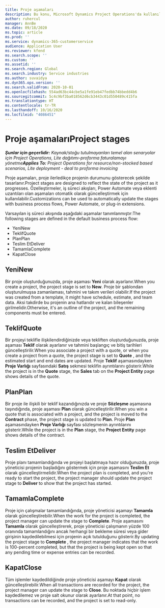 ```yaml
---
title: Proje aşamaları
description: Bu konu, Microsoft Dynamics Project Operations'da kullanılabilir olan proje aşamaları hakkında bilgiler sağlar.
author: ruhercul
manager: AnnBe
ms.date: 09/18/2020
ms.topic: article
ms.prod: ''
ms.service: dynamics-365-customerservice
audience: Application User
ms.reviewer: kfend
ms.search.scope: ''
ms.custom: ''
ms.assetid: ''
ms.search.region: Global
ms.search.industry: Service industries
ms.author: suvaidya
ms.dyn365.ops.version: ''
ms.search.validFrom: 2020-10-01
ms.openlocfilehash: 554ad63bc44cbe5a1fe91eb47fedbb74bbedd4b6
ms.sourcegitcommit: 5c4c9bf3ba018562d6cb3443c01d550489c415fa
ms.translationtype: HT
ms.contentlocale: tr-TR
ms.lasthandoff: 10/16/2020
ms.locfileid: "4086451"
---
```

# <a name="project-stages"></a><span data-ttu-id="fe875-103">Proje aşamaları</span><span class="sxs-lookup"><span data-stu-id="fe875-103">Project stages</span></span>

<span data-ttu-id="fe875-104">_**Şunlar için geçerlidir:** Kaynak/stoğu tutulmayanları temel alan senaryolar için Project Operations, Lite dağıtımı-proforma faturalamayı yönetme_</span><span class="sxs-lookup"><span data-stu-id="fe875-104">_**Applies To:** Project Operations for resource/non-stocked based scenarios, Lite deployment - deal to proforma invoicing_</span></span>

<span data-ttu-id="fe875-105">Proje aşamaları, proje ilerledikçe projenin durumunu gösterecek şekilde tasarlanır.</span><span class="sxs-lookup"><span data-stu-id="fe875-105">Project stages are designed to reflect the state of the project as it progresses.</span></span> <span data-ttu-id="fe875-106">Özelleştirmeler, iş süreci akışları, Power Automate veya eklenti uzantıları olan aşamaları otomatik olarak güncelleştirmek için kullanılabilir.</span><span class="sxs-lookup"><span data-stu-id="fe875-106">Customizations can be used to automatically update the stages with business process flows, Power Automate, or plug-in extensions.</span></span>

<span data-ttu-id="fe875-107">Varsayılan iş süreci akışında aşağıdaki aşamalar tanımlanmıştır:</span><span class="sxs-lookup"><span data-stu-id="fe875-107">The following stages are defined in the default business process flow:</span></span>

- <span data-ttu-id="fe875-108">Yeni</span><span class="sxs-lookup"><span data-stu-id="fe875-108">New</span></span>
- <span data-ttu-id="fe875-109">Teklif</span><span class="sxs-lookup"><span data-stu-id="fe875-109">Quote</span></span>
- <span data-ttu-id="fe875-110">Plan</span><span class="sxs-lookup"><span data-stu-id="fe875-110">Plan</span></span>
- <span data-ttu-id="fe875-111">Teslim Et</span><span class="sxs-lookup"><span data-stu-id="fe875-111">Deliver</span></span>
- <span data-ttu-id="fe875-112">Tamamla</span><span class="sxs-lookup"><span data-stu-id="fe875-112">Complete</span></span>
- <span data-ttu-id="fe875-113">Kapat</span><span class="sxs-lookup"><span data-stu-id="fe875-113">Close</span></span> 

## <a name="new"></a><span data-ttu-id="fe875-114">Yeni</span><span class="sxs-lookup"><span data-stu-id="fe875-114">New</span></span>

<span data-ttu-id="fe875-115">Bir proje oluşturduğunuzda, proje aşaması **Yeni** olarak ayarlanır.</span><span class="sxs-lookup"><span data-stu-id="fe875-115">When you create a project, the project stage is set to **New**.</span></span> <span data-ttu-id="fe875-116">Proje bir şablondan oluşturulmuşsa zamanlaması, tahmini ve takım verileri olabilir.</span><span class="sxs-lookup"><span data-stu-id="fe875-116">If the project was created from a template, it might have schedule, estimate, and team data.</span></span> <span data-ttu-id="fe875-117">Aksi takdirde bu projenin ana hatlarıdır ve kalan bileşenler girilmelidir.</span><span class="sxs-lookup"><span data-stu-id="fe875-117">Otherwise, it's an outline of the project, and the remaining components must be entered.</span></span>

## <a name="quote"></a><span data-ttu-id="fe875-118">Teklif</span><span class="sxs-lookup"><span data-stu-id="fe875-118">Quote</span></span>

<span data-ttu-id="fe875-119">Bir projeyi teklifle ilişkilendirdiğinizde veya tekliften oluşturduğunuzda, proje aşaması **Teklif** olarak ayarlanır ve tahmini başlangıç ve bitiş tarihleri güncelleştirilir.</span><span class="sxs-lookup"><span data-stu-id="fe875-119">When you associate a project with a quote, or when you create a project from a quote, the project stage is set to **Quote** , and the estimated start and end dates are updated.</span></span> <span data-ttu-id="fe875-120">Proje **Teklif** aşamasındayken **Proje Varlığı** sayfasındaki **Satış** sekmesi teklifin ayrıntılarını gösterir.</span><span class="sxs-lookup"><span data-stu-id="fe875-120">While the project is in the **Quote** stage, the **Sales** tab on the **Project Entity** page shows details of the quote.</span></span>

## <a name="plan"></a><span data-ttu-id="fe875-121">Plan</span><span class="sxs-lookup"><span data-stu-id="fe875-121">Plan</span></span>

<span data-ttu-id="fe875-122">Bir proje ile ilişkili bir teklif kazandığınızda ve proje **Sözleşme** aşamasına taşındığında, proje aşaması **Plan** olarak güncelleştirilir.</span><span class="sxs-lookup"><span data-stu-id="fe875-122">When you win a quote that is associated with a project, and the project is moved to the **Contract** phase, the project stage is updated to **Plan**.</span></span> <span data-ttu-id="fe875-123">Proje **Plan** aşamasındayken **Proje Varlığı** sayfası sözleşmenin ayrıntılarını gösterir.</span><span class="sxs-lookup"><span data-stu-id="fe875-123">While the project is in the **Plan** stage, the **Project Entity** page shows details of the contract.</span></span>

## <a name="deliver"></a><span data-ttu-id="fe875-124">Teslim Et</span><span class="sxs-lookup"><span data-stu-id="fe875-124">Deliver</span></span>

<span data-ttu-id="fe875-125">Proje planı tamamlandığında ve projeyi başlatmaya hazır olduğunuzda, proje yöneticisi projenin başladığını göstermek için proje aşamasını **Teslim Et** olarak güncelleştirmelidir.</span><span class="sxs-lookup"><span data-stu-id="fe875-125">When the project plan is completed, and you're ready to start the project, the project manager should update the project stage to **Deliver** to show that the project has started.</span></span>

## <a name="complete"></a><span data-ttu-id="fe875-126">Tamamla</span><span class="sxs-lookup"><span data-stu-id="fe875-126">Complete</span></span> 

<span data-ttu-id="fe875-127">Proje için çalışmalar tamamlandığında, proje yöneticisi aşamayı **Tamamla** olarak güncelleştirebilir.</span><span class="sxs-lookup"><span data-stu-id="fe875-127">When the work for the project is completed, the project manager can update the stage to **Complete**.</span></span> <span data-ttu-id="fe875-128">Proje aşamasını **Tamamla** olarak güncelleştirerek, proje yöneticisi çalışmanın yüzde 100 oranında tamamlandığını ancak herhangi bir bekleme süresi veya gider girişinin kaydedilebilmesi için projenin açık tutulduğunu gösterir.</span><span class="sxs-lookup"><span data-stu-id="fe875-128">By updating the project stage to **Complete** , the project manager indicates that the work is 100-percent completed, but that the project is being kept open so that any pending time or expense entries can be recorded.</span></span>

## <a name="close"></a><span data-ttu-id="fe875-129">Kapat</span><span class="sxs-lookup"><span data-stu-id="fe875-129">Close</span></span>

<span data-ttu-id="fe875-130">Tüm işlemler kaydedildiğinde proje yöneticisi aşamayı **Kapat** olarak güncelleştirebilir.</span><span class="sxs-lookup"><span data-stu-id="fe875-130">When all transactions are recorded for the project, the project manager can update the stage to **Close**.</span></span> <span data-ttu-id="fe875-131">Bu noktada hiçbir işlem kaydedilemez ve proje salt okunur olarak ayarlanır.</span><span class="sxs-lookup"><span data-stu-id="fe875-131">At that point, no transactions can be recorded, and the project is set to read-only.</span></span>

